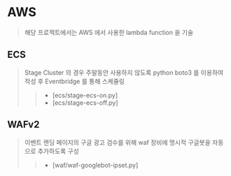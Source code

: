 # AWS
> 해당 프로젝트에서는 AWS 에서 사용한 lambda function 을 기술

## ECS
> Stage Cluster 의 경우 주말동안 사용하지 않도록 python boto3 를 이용하여 작성 후 Eventbridge 를 통해 스케쥴링
>> - [ecs/stage-ecs-on.py]
>> - [ecs/stage-ecs-off.py]

## WAFv2
> 이벤트 랜딩 페이지의 구글 광고 검수를 위해 waf 장비에 명시적 구글봇을 자동으로 추가하도록 구성
>> - [waf/waf-googlebot-ipset.py]